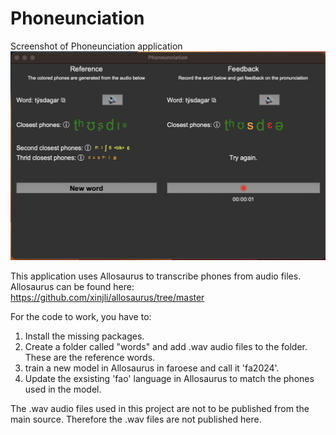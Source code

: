 # Phoneunciation
Screenshot of Phoneunciation application
![Architecture](https://github.com/Herkr/Phoneunciation/blob/main/Phoneunciation_application.png)

This application uses Allosaurus to transcribe phones from audio files. 
Allosaurus can be found here: https://github.com/xinjli/allosaurus/tree/master

For the code to work, you have to:
1. Install the missing packages.
2. Create a folder called "words" and add .wav audio files to the folder. These are the reference words.
3. train a new model in Allosaurus in faroese and call it 'fa2024'.
4. Update the exsisting 'fao' language in Allosaurus to match the phones used in the model.

The .wav audio files used in this project are not to be published from the main source. Therefore the .wav files are not published here.
